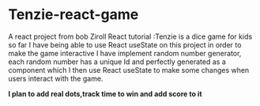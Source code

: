 # Tenzie-react-game
A react project from bob Ziroll React tutorial
:Tenzie is a dice game for kids
so far I have being able to use React useState on this project in order to make the game interactive
I have implement random number generator, each random number has a unique Id and perfectly generated as a component which I then use React useState to make some changes when users interact with the game.

**I plan to add real dots,track time to win and add score to it**
